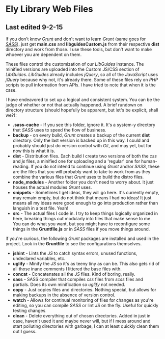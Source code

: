 Ely Library Web Files
=====================
Last edited 9-2-15
------------------
If you don't know [*Grunt*](http://gruntjs.com) and don't want to learn *Grunt* (same goes for [*SASS*](http://sass-lang.com)), just get **main.css** and **libguidesCustom.js** from their respective **dist** directory and work from those. I use these tools, but don't want to make whoever you are dependent on them.

These files control the customization of our *LibGuides* instance. The minified versions are uploaded into the Custom JS/CSS section of *LibGuides*. *LibGuides* already includes *jQuery*, so all of the *JavaScript* uses *jQuery* because why not, it's already there. Some of these files rely on *PHP* scripts to pull information from APIs. I have tried to note that when it is the case.  

I have endeavored to set up a logical and consistent system. You can be the judge of whether or not that actually happened. A brief rundown on directory structure (should hopefully be apparent, but let's be explicit, shall we?):

+ **.sass-cache** - If you see this folder, ignore it. It's a system-y directory that *SASS* uses to speed the flow of business. 
+ **backup** - on every build, *Grunt* creates a backup of the current **dist** directory. Only the last version is backed up in this way. I could and probably should just do version control with *Git*, and may yet, but for now this is what it is. 
+ **dist** - Distribution files. Each build I create two versions of both the *css* and *js* files, a minified one for uploading and a 'regular' one for human-reading. If you do not intend to continue using *Grunt* and/or *SASS*, these are the files that you will probably want to take to work from as they combine the various files that *Grunt* uses to build the distro files.
+ **node_modules** - Another folder you don't need to worry about. It just houses the actual modules *Grunt* uses.
+ **snippets** - Sometimes I get ideas, they will go here. It's currently empty, may remain empty, but do not think that means I had no ideas! It just means all my ideas were good enough to go into production rather than languish in a test file. Yeah!
+ **src** - The actual files I code in. I try to keep things logically organized in here, breaking things out modularly into files that make sense to me. You can do what you want, but you might have to reconfigure some things in the **Gruntfile.js** or in *SASS* files if you move things around.

If you're curious, the following *Grunt* packages are installed and used in the project. Look in the **Gruntfile** to see the configurations themselves.

+ **jshint** - Lints the *JS* to catch syntax errors, unused functions, undeclared variables, etc.
+ **uglify** - Minify the *JS* so it's as teeny tiny as can be. This also gets rid of all those inane comments I littered the base files with.
+ **concat** - Concatenates all the *JS* files. Kind of boring, really.
+ **sass** - SASS compiler that compiles *css* files from *scss* files and partials. Does its own minification so *uglify* not needed.
+ **copy** - Just copies files and directories. Nothing special, but allows for making backups in the absence of version control.
+ **watch** - Allows for continual monitoring of files for changes as you're editing, so you can compile *SASS* or lint *JS* on the fly. Useful for quickly testing changes.
+ **clean** - Delete everything out of chosen directories. Added in just in case, haven't used it and maybe never will, but if I mess around and start polluting directories with garbage, I can at least quickly clean them out I guess. 
